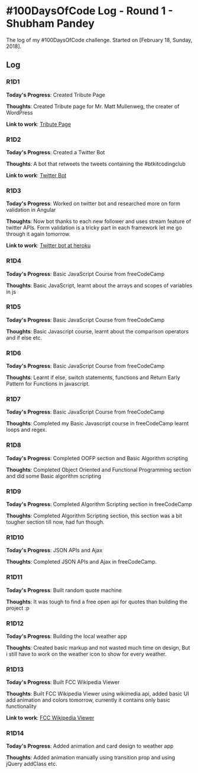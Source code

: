 # #100DaysOfCode Log - Round 1 - Shubham Pandey

The log of my #100DaysOfCode challenge. Started on [February 18, Sunday, 2018].

## Log

### R1D1 

**Today's Progress**: Created Tribute Page

**Thoughts**: Created Tribute page for Mr. Matt Mullenweg, the creater of WordPress 

**Link to work**: [Tribute Page](https://codepen.io/shubham9411/full/Jpppyj/)

### R1D2

**Today's Progress**: Created a Twitter Bot

**Thoughts**: A bot that retweets the tweets containing the #btkitcodingclub

**Link to work**: [Twitter Bot](https://twitter.com/btkitcodingclub)

### R1D3

**Today's Progress**: Worked on twitter bot and researched more on form validation in Angular

**Thoughts**: Now bot thanks to each new follower and uses stream feature of twitter APIs. Form validation is a tricky part in each framework let me go through it again tomorrow.

**Link to work**: [Twitter bot at heroku](https://nameless-waters-34797.herokuapp.com)

### R1D4

**Today's Progress**: Basic JavaScript Course from freeCodeCamp

**Thoughts**: Basic JavaScript, learnt about the arrays and scopes of variables in js

### R1D5

**Today's Progress**: Basic JavaScript Course from freeCodeCamp

**Thoughts**: Basic Javascript course, learnt about the comparison operators and if else etc.

### R1D6

**Today's Progress**: Basic JavaScript Course from freeCodeCamp

**Thoughts**: Learnt if else, switch statements, functions and Return Early Pattern for Functions in javascript.

### R1D7

**Today's Progress**: Basic JavaScript Course from freeCodeCamp

**Thoughts**: Completed my Basic Javascript course in freeCodeCamp learnt loops and regex.

### R1D8

**Today's Progress**: Completed OOFP section and Basic Algorithm scripting

**Thoughts**: Completed Object Oriented and Functional Programming section and did some Basic algorithm scripting 

### R1D9

**Today's Progress**: Completed Algorithm Scripting section in freeCodeCamp

**Thoughts**: Completed Algorithm Scripting section, this section was a bit tougher section till now, had fun though.

### R1D10

**Today's Progress**: JSON APIs and Ajax

**Thoughts**: Completed JSON APIs and Ajax in freeCodeCamp.

### R1D11

**Today's Progress**: Built random quote machine

**Thoughts**: It was tough to find a free open api for quotes than building the project :p

### R1D12

**Today's Progress**: Building the local weather app

**Thoughts**: Created basic markup and not wasted much time on design, But i still have to work on the weather icon to show for every weather. 

### R1D13

**Today's Progress**: Built FCC Wikipedia Viewer

**Thoughts**: Built FCC Wikipedia Viewer using wikimedia api, added basic UI add animation and colors tomorrow, currently it contains only basic functionality

**Link to work**: [FCC Wikipedia Viewer](https://codepen.io/shubham9411/full/PQrYBq/)

### R1D14

**Today's Progress**: Added animation and card design to weather app

**Thoughts**: Added animation manually using transition prop and using jQuery addClass etc. 


